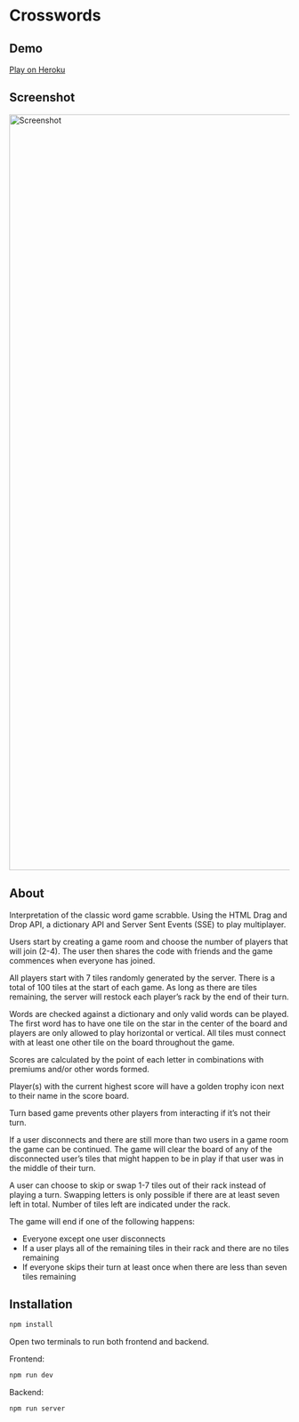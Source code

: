 # Crosswords

## Demo

[Play on Heroku](https://crosswords-game.herokuapp.com/)

## Screenshot

<img width="1359" alt="Screenshot" src="https://user-images.githubusercontent.com/72305598/125613952-9ec740b0-b65f-4c7d-a4aa-8dacfa76faa1.png">

## About

Interpretation of the classic word game scrabble. Using the HTML Drag and Drop API, a dictionary API and Server Sent Events (SSE) to play multiplayer.

Users start by creating a game room and choose the number of players that will join (2-4). The user then shares the code with friends and the game commences when everyone has joined.

All players start with 7 tiles randomly generated by the server. There is a total of 100 tiles at the start of each game. As long as there are tiles remaining, the server will restock each player’s rack by the end of their turn.

Words are checked against a dictionary and only valid words can be played. The first word has to have one tile on the star in the center of the board and players are only allowed to play horizontal or vertical. All tiles must connect with at least one other tile on the board throughout the game.

Scores are calculated by the point of each letter in combinations with premiums and/or other words formed.

Player(s) with the current highest score will have a golden trophy icon next to their name in the score board.

Turn based game prevents other players from interacting if it’s not their turn.

If a user disconnects and there are still more than two users in a game room the game can be continued. The game will clear the board of any of the disconnected user’s tiles that might happen to be in play if that user was in the middle of their turn.

A user can choose to skip or swap 1-7 tiles out of their rack instead of playing a turn. Swapping letters is only possible if there are at least seven left in total. Number of tiles left are indicated under the rack.

The game will end if one of the following happens:

- Everyone except one user disconnects
- If a user plays all of the remaining tiles in their rack and there are no tiles remaining
- If everyone skips their turn at least once when there are less than seven tiles remaining

## Installation

```bash
npm install
```

Open two terminals to run both frontend and backend.

Frontend:

```bash
npm run dev
```

Backend:

```bash
npm run server
```
